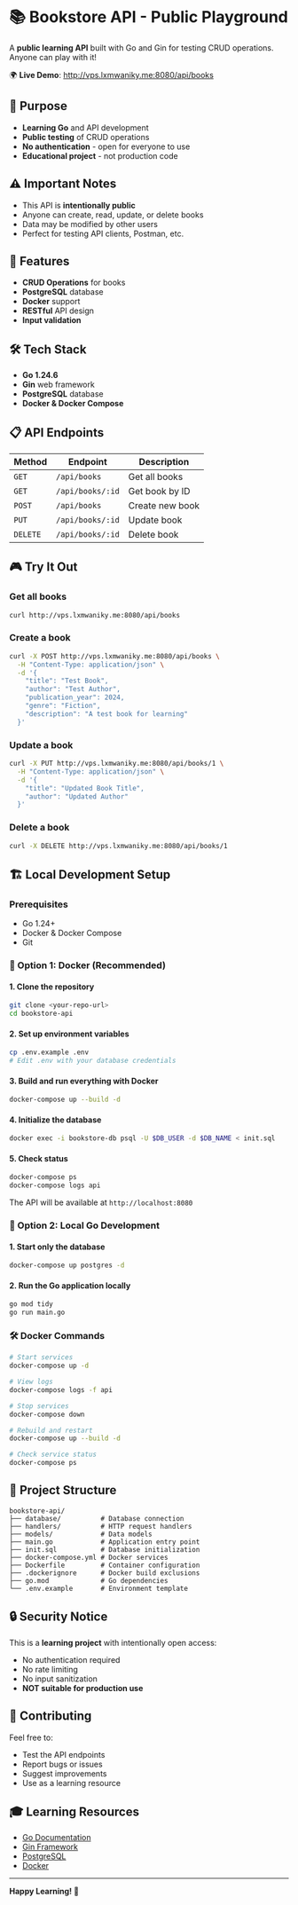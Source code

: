 # 📚 Bookstore API - Public Playground

A **public learning API** built with Go and Gin for testing CRUD operations. Anyone can play with it!

🌍 **Live Demo**: http://vps.lxmwaniky.me:8080/api/books

## 🎯 Purpose
- **Learning Go** and API development
- **Public testing** of CRUD operations
- **No authentication** - open for everyone to use
- **Educational project** - not production code

## ⚠️ Important Notes
- This API is **intentionally public**
- Anyone can create, read, update, or delete books
- Data may be modified by other users
- Perfect for testing API clients, Postman, etc.

## 🚀 Features
- **CRUD Operations** for books
- **PostgreSQL** database
- **Docker** support
- **RESTful** API design
- **Input validation**

## 🛠️ Tech Stack
- **Go 1.24.6**
- **Gin** web framework
- **PostgreSQL** database
- **Docker & Docker Compose**

## 📋 API Endpoints

| Method | Endpoint | Description |
|--------|----------|-------------|
| `GET` | `/api/books` | Get all books |
| `GET` | `/api/books/:id` | Get book by ID |
| `POST` | `/api/books` | Create new book |
| `PUT` | `/api/books/:id` | Update book |
| `DELETE` | `/api/books/:id` | Delete book |

## 🎮 Try It Out

### Get all books
```bash
curl http://vps.lxmwaniky.me:8080/api/books
```

### Create a book
```bash
curl -X POST http://vps.lxmwaniky.me:8080/api/books \
  -H "Content-Type: application/json" \
  -d '{
    "title": "Test Book",
    "author": "Test Author",
    "publication_year": 2024,
    "genre": "Fiction",
    "description": "A test book for learning"
  }'
```

### Update a book
```bash
curl -X PUT http://vps.lxmwaniky.me:8080/api/books/1 \
  -H "Content-Type: application/json" \
  -d '{
    "title": "Updated Book Title",
    "author": "Updated Author"
  }'
```

### Delete a book
```bash
curl -X DELETE http://vps.lxmwaniky.me:8080/api/books/1
```

## 🏗️ Local Development Setup

### Prerequisites
- Go 1.24+
- Docker & Docker Compose
- Git

### 🐳 Option 1: Docker (Recommended)

#### 1. Clone the repository
```bash
git clone <your-repo-url>
cd bookstore-api
```

#### 2. Set up environment variables
```bash
cp .env.example .env
# Edit .env with your database credentials
```

#### 3. Build and run everything with Docker
```bash
docker-compose up --build -d
```

#### 4. Initialize the database
```bash
docker exec -i bookstore-db psql -U $DB_USER -d $DB_NAME < init.sql
```

#### 5. Check status
```bash
docker-compose ps
docker-compose logs api
```

The API will be available at `http://localhost:8080`

### 🔧 Option 2: Local Go Development

#### 1. Start only the database
```bash
docker-compose up postgres -d
```

#### 2. Run the Go application locally
```bash
go mod tidy
go run main.go
```

### 🛠️ Docker Commands

```bash
# Start services
docker-compose up -d

# View logs
docker-compose logs -f api

# Stop services
docker-compose down

# Rebuild and restart
docker-compose up --build -d

# Check service status
docker-compose ps
```

## 📁 Project Structure
```
bookstore-api/
├── database/          # Database connection
├── handlers/          # HTTP request handlers
├── models/            # Data models
├── main.go            # Application entry point
├── init.sql           # Database initialization
├── docker-compose.yml # Docker services
├── Dockerfile         # Container configuration
├── .dockerignore      # Docker build exclusions
├── go.mod             # Go dependencies
└── .env.example       # Environment template
```

## 🔒 Security Notice
This is a **learning project** with intentionally open access:
- No authentication required
- No rate limiting
- No input sanitization
- **NOT suitable for production use**

## 🤝 Contributing
Feel free to:
- Test the API endpoints
- Report bugs or issues
- Suggest improvements
- Use as a learning resource

## 🎓 Learning Resources
- [Go Documentation](https://golang.org/doc/)
- [Gin Framework](https://gin-gonic.com/)
- [PostgreSQL](https://www.postgresql.org/docs/)
- [Docker](https://docs.docker.com/)

---

**Happy Learning! 🚀**
